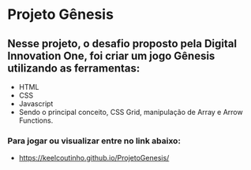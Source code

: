 # Projeto Gênesis

## Nesse projeto, o desafio proposto pela Digital Innovation One, foi criar um jogo Gênesis utilizando as ferramentas:
- HTML 
- CSS 
- Javascript 
- Sendo o principal conceito, CSS Grid, manipulação de Array e Arrow Functions.

### Para jogar ou visualizar entre no link abaixo:
- https://keelcoutinho.github.io/ProjetoGenesis/


